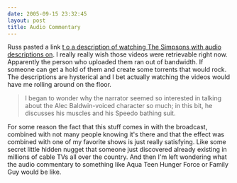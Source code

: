 ```yaml
---
date: 2005-09-15 23:32:45
layout: post
title: Audio Commentary
---
```


Russ pasted a link [t o a description of watching The Simpsons with audio descriptions on](http://tonermishap.blogspot.com/2005/09/simpsons-with-audio-description.html). I really really wish those videos were retrievable right now. Apparently the person who uploaded them ran out of bandwidth. If someone can get a hold of them and create some torrents that would rock. The descriptions are hysterical and I bet actually watching the videos would have me rolling around on the floor.





> I began to wonder why the narrator seemed so interested in talking about the Alec Baldwin-voiced character so much; in this bit, he discusses his muscles and his Speedo bathing suit.





For some reason the fact that this stuff comes in with the broadcast, combined with not many people knowing it's there and that the effect was combined with one of my favorite shows is just really satisfying. Like some secret little hidden nugget that someone just discovered already existing in millions of cable TVs all over the country. And then I'm left wondering what the audio commentary to something like Aqua Teen Hunger Force or Family Guy would be like.
